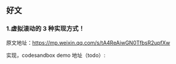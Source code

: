 ## 好文

### 1.虚拟滚动的 3 种实现方式！

原文地址：https://mp.weixin.qq.com/s/tA4ReAiwGN0TfbsR2upfXw

实现，codesandbox demo 地址（todo）:
